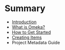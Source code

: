 # Summary

* [Introduction](README.md)
* [What is Omeka?](chapter1.md)
* [How to Get Started](how_to_get_started.md)
* [Creating Items](creating_items.md)
* Project Metadata Guide

